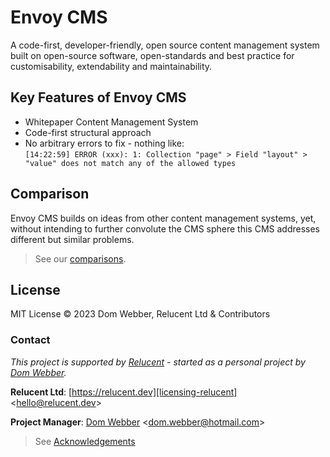 # Envoy CMS

A code-first, developer-friendly, open source content management system built
on open-source software, open-standards and best practice for customisability,
extendability and maintainability.

## Key Features of Envoy CMS

- Whitepaper Content Management System
- Code-first structural approach
- No arbitrary errors to fix - nothing like: \
  `[14:22:59] ERROR (xxx): 1: Collection "page" > Field "layout" > "value" does not match any of the allowed types`

## Comparison

Envoy CMS builds on ideas from other content management systems, yet, without
intending to further convolute the CMS sphere this CMS addresses different but
similar problems.

> See our [comparisons](./docs/comparison/).

## License

MIT License &copy; 2023 Dom Webber, Relucent Ltd & Contributors

### Contact

*This project is supported by [Relucent][licensing-relucent] - started as a
personal project by [Dom Webber][licensing-domwebber].*

**Relucent Ltd**: [https://relucent.dev][licensing-relucent] <<hello@relucent.dev>>

**Project Manager**: [Dom Webber][licensing-domwebber] <<dom.webber@hotmail.com>>

> See [Acknowledgements](ACKNOWLEDGEMENTS.md)

<!-- References: -->
<!-- Ownership, Licensing & Copyright: -->
[licensing-relucent]: https://relucent.dev "Relucent's Website"
[licensing-domwebber]: https://github.com/domwebber "Dom Webber's GitHub Profile"
